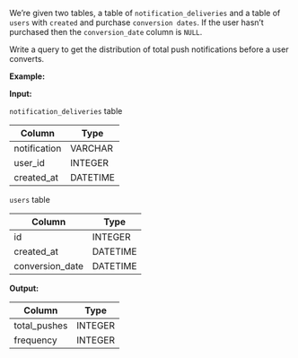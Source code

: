 ﻿
We’re given two tables, a table of  `notification_deliveries`  and a table of  `users`  with  `created`  and purchase  `conversion dates`. If the user hasn’t purchased then the  `conversion_date`  column is  `NULL`.

Write a query to get the distribution of total push notifications before a user converts.

**Example:**

**Input:**

`notification_deliveries`  table


|    Column    |   Type   |
|--------------|----------|
| notification | VARCHAR  |
| user_id      | INTEGER  |
| created_at   | DATETIME |



`users`  table


|     Column      |   Type   |
|-----------------|----------|
| id              | INTEGER  |
| created_at      | DATETIME |
| conversion_date | DATETIME |



**Output:**



|    Column    |  Type   |
|--------------|---------|
| total_pushes | INTEGER |
| frequency    | INTEGER |


